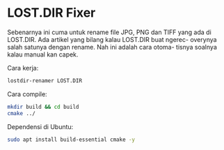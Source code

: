 # LOST.DIR Fixer

Sebenarnya ini cuma untuk rename file JPG, PNG dan TIFF yang ada
di LOST.DIR. Ada artikel yang bilang kalau LOST.DIR buat ngerec-
overynya salah satunya dengan rename. Nah ini adalah cara otoma-
tisnya soalnya kalau manual kan capek.

Cara kerja:

```bash
lostdir-renamer LOST.DIR
```

Cara compile:

```bash
mkdir build && cd build
cmake ../
```

Dependensi di Ubuntu:

```bash
sudo apt install build-essential cmake -y
```
